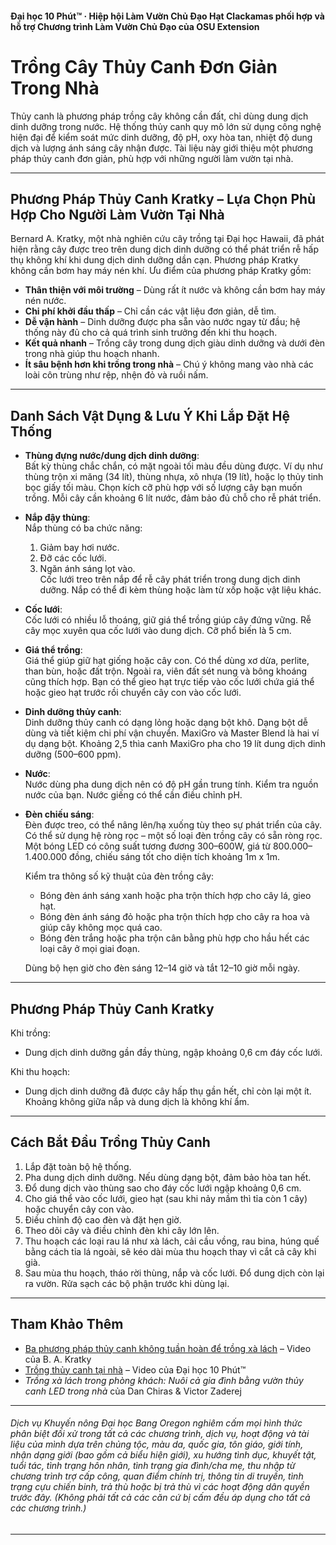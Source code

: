 #### Đại học 10 Phút™ · Hiệp hội Làm Vườn Chủ Đạo Hạt Clackamas phối hợp và hỗ trợ Chương trình Làm Vườn Chủ Đạo của OSU Extension

# Trồng Cây Thủy Canh Đơn Giản Trong Nhà

Thủy canh là phương pháp trồng cây không cần đất, chỉ dùng dung dịch dinh dưỡng trong nước. Hệ thống thủy canh quy mô lớn sử dụng công nghệ hiện đại để kiểm soát mức dinh dưỡng, độ pH, oxy hòa tan, nhiệt độ dung dịch và lượng ánh sáng cây nhận được. Tài liệu này giới thiệu một phương pháp thủy canh đơn giản, phù hợp với những người làm vườn tại nhà.

---

## Phương Pháp Thủy Canh Kratky – Lựa Chọn Phù Hợp Cho Người Làm Vườn Tại Nhà

Bernard A. Kratky, một nhà nghiên cứu cây trồng tại Đại học Hawaii, đã phát hiện rằng cây được treo trên dung dịch dinh dưỡng có thể phát triển rễ hấp thụ không khí khi dung dịch dinh dưỡng dần cạn. Phương pháp Kratky không cần bơm hay máy nén khí. Ưu điểm của phương pháp Kratky gồm:

- **Thân thiện với môi trường** – Dùng rất ít nước và không cần bơm hay máy nén nước.
- **Chi phí khởi đầu thấp** – Chỉ cần các vật liệu đơn giản, dễ tìm.
- **Dễ vận hành** – Dinh dưỡng được pha sẵn vào nước ngay từ đầu; hệ thống này đủ cho cả quá trình sinh trưởng đến khi thu hoạch.
- **Kết quả nhanh** – Trồng cây trong dung dịch giàu dinh dưỡng và dưới đèn trong nhà giúp thu hoạch nhanh.
- **Ít sâu bệnh hơn khi trồng trong nhà** – Chú ý không mang vào nhà các loài côn trùng như rệp, nhện đỏ và ruồi nấm.

---

## Danh Sách Vật Dụng & Lưu Ý Khi Lắp Đặt Hệ Thống

- **Thùng đựng nước/dung dịch dinh dưỡng**:  
  Bất kỳ thùng chắc chắn, có mặt ngoài tối màu đều dùng được. Ví dụ như thùng trộn xi măng (34 lít), thùng nhựa, xô nhựa (19 lít), hoặc lọ thủy tinh bọc giấy tối màu. Chọn kích cỡ phù hợp với số lượng cây bạn muốn trồng. Mỗi cây cần khoảng 6 lít nước, đảm bảo đủ chỗ cho rễ phát triển.

- **Nắp đậy thùng**:  
  Nắp thùng có ba chức năng:  
  1. Giảm bay hơi nước.  
  2. Đỡ các cốc lưới.  
  3. Ngăn ánh sáng lọt vào.  
  Cốc lưới treo trên nắp để rễ cây phát triển trong dung dịch dinh dưỡng. Nắp có thể đi kèm thùng hoặc làm từ xốp hoặc vật liệu khác.

- **Cốc lưới**:  
  Cốc lưới có nhiều lỗ thoáng, giữ giá thể trồng giúp cây đứng vững. Rễ cây mọc xuyên qua cốc lưới vào dung dịch. Cỡ phổ biến là 5 cm.

- **Giá thể trồng**:  
  Giá thể giúp giữ hạt giống hoặc cây con. Có thể dùng xơ dừa, perlite, than bùn, hoặc đất trộn. Ngoài ra, viên đất sét nung và bông khoáng cũng thích hợp. Bạn có thể gieo hạt trực tiếp vào cốc lưới chứa giá thể hoặc gieo hạt trước rồi chuyển cây con vào cốc lưới.

- **Dinh dưỡng thủy canh**:  
  Dinh dưỡng thủy canh có dạng lỏng hoặc dạng bột khô. Dạng bột dễ dùng và tiết kiệm chi phí vận chuyển. MaxiGro và Master Blend là hai ví dụ dạng bột. Khoảng 2,5 thìa canh MaxiGro pha cho 19 lít dung dịch dinh dưỡng (500–600 ppm).

- **Nước**:  
  Nước dùng pha dung dịch nên có độ pH gần trung tính. Kiểm tra nguồn nước của bạn. Nước giếng có thể cần điều chỉnh pH.

- **Đèn chiếu sáng**:  
  Đèn được treo, có thể nâng lên/hạ xuống tùy theo sự phát triển của cây. Có thể sử dụng hệ ròng rọc – một số loại đèn trồng cây có sẵn ròng rọc. Một bóng LED có công suất tương đương 300–600W, giá từ 800.000–1.400.000 đồng, chiếu sáng tốt cho diện tích khoảng 1m x 1m.

  Kiểm tra thông số kỹ thuật của đèn trồng cây:
  - Bóng đèn ánh sáng xanh hoặc pha trộn thích hợp cho cây lá, gieo hạt.
  - Bóng đèn ánh sáng đỏ hoặc pha trộn thích hợp cho cây ra hoa và giúp cây không mọc quá cao.
  - Bóng đèn trắng hoặc pha trộn cân bằng phù hợp cho hầu hết các loại cây ở mọi giai đoạn.

  Dùng bộ hẹn giờ cho đèn sáng 12–14 giờ và tắt 12–10 giờ mỗi ngày.

---

## Phương Pháp Thủy Canh Kratky

Khi trồng:
- Dung dịch dinh dưỡng gần đầy thùng, ngập khoảng 0,6 cm đáy cốc lưới.

Khi thu hoạch:
- Dung dịch dinh dưỡng đã được cây hấp thụ gần hết, chỉ còn lại một ít. Khoảng không giữa nắp và dung dịch là không khí ẩm.

---

## Cách Bắt Đầu Trồng Thủy Canh

1. Lắp đặt toàn bộ hệ thống.
2. Pha dung dịch dinh dưỡng. Nếu dùng dạng bột, đảm bảo hòa tan hết.
3. Đổ dung dịch vào thùng sao cho đáy cốc lưới ngập khoảng 0,6 cm.
4. Cho giá thể vào cốc lưới, gieo hạt (sau khi nảy mầm thì tỉa còn 1 cây) hoặc chuyển cây con vào.
5. Điều chỉnh độ cao đèn và đặt hẹn giờ.
6. Theo dõi cây và điều chỉnh đèn khi cây lớn lên.
7. Thu hoạch các loại rau lá như xà lách, cải cầu vồng, rau bina, húng quế bằng cách tỉa lá ngoài, sẽ kéo dài mùa thu hoạch thay vì cắt cả cây khi già.
8. Sau mùa thu hoạch, tháo rời thùng, nắp và cốc lưới. Đổ dung dịch còn lại ra vườn. Rửa sạch các bộ phận trước khi dùng lại.

---

## Tham Khảo Thêm

- [Ba phương pháp thủy canh không tuần hoàn để trồng xà lách](https://www.youtube.com/watch?v=jiGQsfiPwkI) – Video của B. A. Kratky
- [Trồng thủy canh tại nhà](http://www.cmastergardeners.org/10-minute-university) – Video của Đại học 10 Phút™
- *Trồng xà lách trong phòng khách: Nuôi cả gia đình bằng vườn thủy canh LED trong nhà* của Dan Chiras & Victor Zaderej

---

###### Dịch vụ Khuyến nông Đại học Bang Oregon nghiêm cấm mọi hình thức phân biệt đối xử trong tất cả các chương trình, dịch vụ, hoạt động và tài liệu của mình dựa trên chủng tộc, màu da, quốc gia, tôn giáo, giới tính, nhận dạng giới (bao gồm cả biểu hiện giới), xu hướng tình dục, khuyết tật, tuổi tác, tình trạng hôn nhân, tình trạng gia đình/cha mẹ, thu nhập từ chương trình trợ cấp công, quan điểm chính trị, thông tin di truyền, tình trạng cựu chiến binh, trả thù hoặc bị trả thù vì các hoạt động dân quyền trước đây. (Không phải tất cả các căn cứ bị cấm đều áp dụng cho tất cả các chương trình.)
---